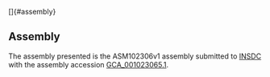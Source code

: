 []{#assembly}

Assembly
--------

The assembly presented is the ASM102306v1 assembly submitted to
[INSDC](http://www.insdc.org) with the assembly accession
[GCA\_001023065.1](http://www.ebi.ac.uk/ena/data/view/GCA_001023065.1).
